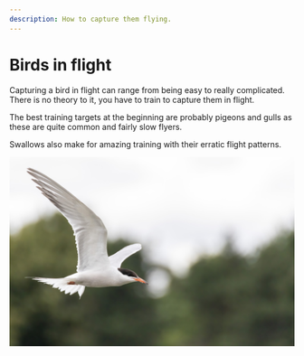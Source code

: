 ```yaml
---
description: How to capture them flying.
---
```


# Birds in flight

Capturing a bird in flight can range from being easy to really complicated. There is no theory to it, you have to train to capture them in flight.

The best training targets at the beginning are probably pigeons and gulls as these are quite common and fairly slow flyers.

Swallows also make for amazing training with their erratic flight patterns.

![Common tern](../.gitbook/assets/e7d25072.jpg)

